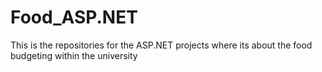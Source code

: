 # Food_ASP.NET
This is the repositories for the ASP.NET projects where its about the food budgeting within the university
